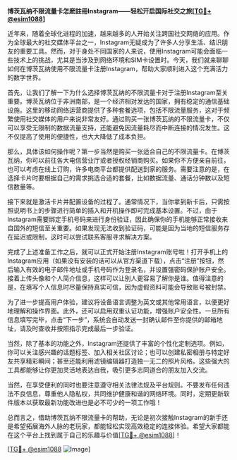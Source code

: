 **博茨瓦纳不限流量卡怎麽註冊Instagram——轻松开启国际社交之旅[[TG💪+ @esim1088](https://t.me/s/esim1088)]**

近年来，随着全球化进程的加速，越来越多的人开始关注跨国社交网络的应用。作为全球最大的社交媒体平台之一，Instagram无疑成为了许多人分享生活、结识朋友的重要工具。然而，对于身处不同国家的人来说，使用Instagram可能会面临一些技术上的挑战，尤其是当涉及到网络环境和SIM卡设置时。今天，我们就来聊聊如何在博茨瓦纳使用不限流量卡注册Instagram，帮助大家顺利进入这个充满活力的数字世界。

首先，让我们了解一下为什么选择博茨瓦纳的不限流量卡对于注册Instagram至关重要。博茨瓦纳位于非洲南部，是一个经济相对发达的国家，拥有稳定的通信基础设施。这里的移动网络运营商提供了多种套餐选项，包括不限流量服务，这对于频繁使用社交媒体的用户来说非常友好。通过购买一张博茨瓦纳的不限流量卡，不仅可以享受无限制的数据流量支持，还能避免因流量耗尽而中断连接的情况发生。这不仅提高了使用的便捷性，也大大降低了成本负担。

那么，具体该如何操作呢？第一步当然是购买一张适合自己的不限流量卡。在博茨瓦纳，你可以前往各大电信营业厅或者授权经销商购买。如果你不方便亲自前往，也可以考虑在线上订购，许多电商平台都提供配送到家的服务。需要注意的是，在选择卡片时要根据自己的需求挑选合适的套餐，比如数据流量、通话分钟数以及短信数量等。

接下来就是激活卡片并配置设备的过程了。通常情况下，当你拿到新卡后，只需按照说明书上的步骤进行简单的插入和开机操作即可完成基本设置。不过，由于Instagram需要绑定手机号码来进行身份验证，因此确保你的手机能够正常接收来自国外的短信至关重要。如果发现无法收到验证码，可能是因为当地的短信服务存在延迟或限制，这时可以尝试联系客服寻求解决方案。

完成了上述准备工作之后，就可以正式开始注册Instagram账号啦！打开手机上的Instagram应用（如果没有安装的话可以从官方渠道下载），点击“注册”按钮，然后输入有效的电子邮件地址或手机号码作为登录名，并设置强密码保护账户安全。接着上传头像和个人简介信息，这样可以让别人更容易了解你是谁。值得注意的是，在填写个人信息时尽量保持真实可信，因为虚假资料可能会导致账号被封禁。

为了进一步提高用户体验，建议将设备语言调整为英文或其他常用语言，以便更好地理解和操作界面。此外，还可以启用双重认证功能，增强账户安全性。一旦所有信息填写完毕，点击“下一步”，系统会自动发送一封确认邮件至你提供的邮箱地址，请及时查收并按照指示完成最后一步验证。

当然，除了基本的功能之外，Instagram还提供了丰富的个性化定制选项。例如，你可以关注感兴趣的话题标签、加入相关社区讨论；也可以创建私密相册与特定好友共享精彩瞬间；甚至还能利用滤镜编辑器打造独一无二的照片风格。这些强大的工具都能够让你更加灵活地表达自我，吸引更多志同道合的朋友加入交流。

当然，在享受便利的同时也要注意遵守相关法律法规及平台规则。不要发布任何违法不良信息，尊重他人隐私权，共同维护健康和谐的网络环境。同时，定期更新软件版本以获取最新功能改进也是必不可少的一项工作哦！

总而言之，借助博茨瓦纳不限流量卡的帮助，无论是初次接触Instagram的新手还是希望拓展海外人脉的老玩家，都能轻松实现高效稳定的连接体验。希望大家都能在这个平台上找到属于自己的乐趣与价值[[TG💪+ @esim1088](https://t.me/s/esim1088)]！

[[TG💪+ @esim1088](https://t.me/s/esim1088) ![Image](https://i.postimg.cc/4NQfJmqS/Snipaste-2025-05-13-00-14-12.png)]